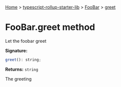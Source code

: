 [Home](./index) &gt; [typescript-rollup-starter-lib](./typescript-rollup-starter-lib.md) &gt; [FooBar](./typescript-rollup-starter-lib.foobar.md) &gt; [greet](./typescript-rollup-starter-lib.foobar.greet.md)

# FooBar.greet method

Let the foobar greet

**Signature:**
```javascript
greet(): string;
```
**Returns:** `string`

The greeting
